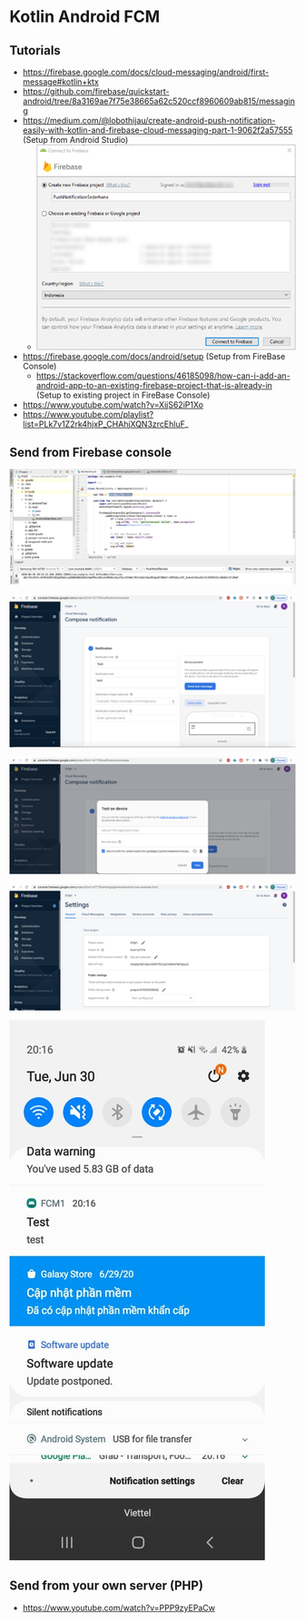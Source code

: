 # Kotlin Android FCM

## Tutorials

- https://firebase.google.com/docs/cloud-messaging/android/first-message#kotlin+ktx
- https://github.com/firebase/quickstart-android/tree/8a3169ae7f75e38665a62c520ccf8960609ab815/messaging
- https://medium.com/@lobothijau/create-android-push-notification-easily-with-kotlin-and-firebase-cloud-messaging-part-1-9062f2a57555 (Setup from Android Studio)
    - ![](https://raw.githubusercontent.com/Ruslan-Aliyev/Kotlin_Android_FCM/master/Illustrations/to_existing_fb_proj_from_as.png)
- https://firebase.google.com/docs/android/setup (Setup from FireBase Console)
    - https://stackoverflow.com/questions/46185098/how-can-i-add-an-android-app-to-an-existing-firebase-project-that-is-already-in (Setup to existing project in FireBase Console)
- https://www.youtube.com/watch?v=XijS62iP1Xo
- https://www.youtube.com/playlist?list=PLk7v1Z2rk4hjxP_CHAhjXQN3zrcEhluF_

## Send from Firebase console

![](https://raw.githubusercontent.com/Ruslan-Aliyev/Kotlin_Android_FCM/master/Illustrations/Token.png)

![](https://raw.githubusercontent.com/Ruslan-Aliyev/Kotlin_Android_FCM/master/Illustrations/From_FCM_Console_1.png)

![](https://raw.githubusercontent.com/Ruslan-Aliyev/Kotlin_Android_FCM/master/Illustrations/From_FCM_Console_2.png)

![](https://raw.githubusercontent.com/Ruslan-Aliyev/Kotlin_Android_FCM/master/Illustrations/FCM_Console.png)

![](https://raw.githubusercontent.com/Ruslan-Aliyev/Kotlin_Android_FCM/master/Illustrations/FCM.jpg)

## Send from your own server (PHP)

- https://www.youtube.com/watch?v=PPP9zyEPaCw
